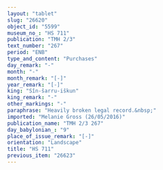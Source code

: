 ```yaml
---
layout: "tablet"
slug: "26620"
object_id: "5599"
museum_no_: "HS 711"
publication: "TMH 2/3"
text_number: "267"
period: "ENB"
type_and_content: "Purchases"
day_remark: "-"
month: "-"
month_remark: "[-]"
year_remark: "[-]"
king: "Sîn-šarru-iškun"
king_remark: "-"
other_markings: "-"
paraphrase: "Heavily broken legal record.&nbsp;"
imported: "Melanie Gross (26/05/2016)"
publication_name: "TMH 2/3 267"
day_babylonian_: "9"
place_of_issue_remark: "[-]"
orientation: "Landscape"
title: "HS 711"
previous_item: "26623"
---
```

